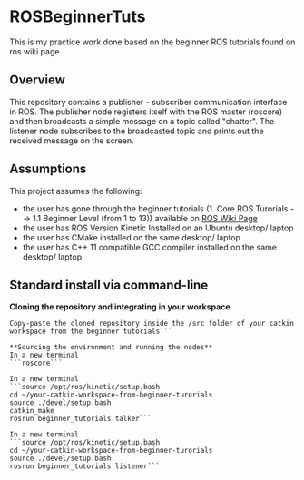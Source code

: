 # ROSBeginnerTuts
This is my practice work done based on the beginner ROS tutorials found on ros wiki page

## Overview
This repository contains a publisher - subscriber communication interface in ROS. The publisher node registers itself with the ROS master (roscore) and then broadcasts a simple message on a topic called "chatter". The listener node subscribes to the broadcasted topic and prints out the received message on the screen.

## Assumptions
This project assumes the following: 
 - the user has gone through the beginner tutorials (1. Core ROS Turorials --> 1.1 Beginner Level (from 1 to 13)) available on [ROS Wiki Page](http://wiki.ros.org/ROS/Tutorials)
 - the user has ROS Version Kinetic Installed on an Ubuntu desktop/ laptop
 - the user has CMake installed on the same desktop/ laptop
 - the user has C++ 11 compatible GCC compiler installed on the same desktop/ laptop

## Standard install via command-line

**Cloning the repository and integrating in your workspace**
```git clone https://github.com/arunumd/ROSBeginnerTuts
Copy-paste the cloned repository inside the /src folder of your catkin workspace from the beginner tutorials```

**Sourcing the environment and running the nodes**
In a new terminal
```roscore```

In a new terminal
```source /opt/ros/kinetic/setup.bash
cd ~/your-catkin-workspace-from-beginner-turorials
source ./devel/setup.bash
catkin_make
rosrun beginner_tutorials talker```

In a new terminal
```source /opt/ros/kinetic/setup.bash
cd ~/your-catkin-workspace-from-beginner-turorials
source ./devel/setup.bash
rosrun beginner_tutorials listener```

